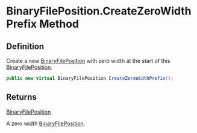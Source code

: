 # BinaryFilePosition.CreateZeroWidthPrefix Method
## Definition

Create a new [BinaryFilePosition](MrKWatkins.Ast.Position.BinaryFilePosition.md) with zero width at the start of this [BinaryFilePosition](MrKWatkins.Ast.Position.BinaryFilePosition.md).

```c#
public new virtual BinaryFilePosition CreateZeroWidthPrefix();
```

## Returns

[BinaryFilePosition](MrKWatkins.Ast.Position.BinaryFilePosition.md)

A zero width [BinaryFilePosition](MrKWatkins.Ast.Position.BinaryFilePosition.md).
